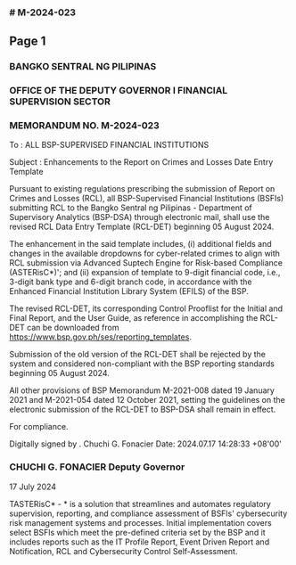 ### # M-2024-023

## Page 1

### BANGKO SENTRAL NG PILIPINAS

### OFFICE OF THE DEPUTY GOVERNOR I FINANCIAL SUPERVISION SECTOR

### MEMORANDUM NO. M-2024-023

To : ALL BSP-SUPERVISED FINANCIAL INSTITUTIONS

Subject : Enhancements to the Report on Crimes and Losses Date Entry Template

Pursuant to existing regulations prescribing the submission of Report on Crimes and Losses (RCL), all BSP-Supervised Financial Institutions (BSFIs) submitting RCL to the Bangko Sentral ng Pilipinas - Department of Supervisory Analytics (BSP-DSA) through electronic mail, shall use the revised RCL Data Entry Template (RCL-DET) beginning 05 August 2024.

The enhancement in the said template includes, (i) additional fields and changes in the available dropdowns for cyber-related crimes to align with RCL submission via Advanced Suptech Engine for Risk-based Compliance (ASTERisC*)'; and (ii) expansion of template to 9-digit financial code, i.e., 3-digit bank type and 6-digit branch code, in accordance with the Enhanced Financial Institution Library System (EFILS) of the BSP.

The revised RCL-DET, its corresponding Control Prooflist for the Initial and Final Report, and the User Guide, as reference in accomplishing the RCL-DET can be downloaded from https://www.bsp.gov.ph/ses/reporting_templates.

Submission of the old version of the RCL-DET shall be rejected by the system and considered non-compliant with the BSP reporting standards beginning 05 August 2024.

All other provisions of BSP Memorandum M-2021-008 dated 19 January 2021 and M-2021-054 dated 12 October 2021, setting the guidelines on the electronic submission of the RCL-DET to BSP-DSA shall remain in effect.

For compliance.

Digitally signed by . Chuchi G. Fonacier Date: 2024.07.17 14:28:33 +08'00'

### CHUCHI G. FONACIER Deputy Governor

17 July 2024

TASTERisC* - * is a solution that streamlines and automates regulatory supervision, reporting, and compliance assessment of BSFls' cybersecurity risk management systems and processes. Initial implementation covers select BSFls which meet the pre-defined criteria set by the BSP and it includes reports such as the IT Profile Report, Event Driven Report and Notification, RCL and Cybersecurity Control Self-Assessment. 